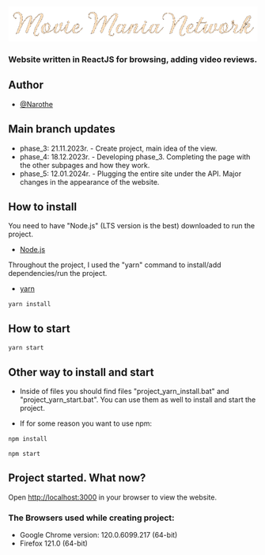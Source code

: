 ![Movie Mania Network](./src/components/assets/logos/full_logo.png)

### Website written in ReactJS for browsing, adding video reviews.

## Author

- [@Narothe](https://github.com/Narothe)

## Main branch updates

- phase_3: 21.11.2023r. - Create project, main idea of the view.
- phase_4: 18.12.2023r. - Developing phase_3. Completing the page with the other subpages and how they work.
- phase_5: 12.01.2024r. - Plugging the entire site under the API. Major changes in the appearance of the website.


## How to install

You need to have "Node.js" (LTS version is the best) downloaded to run the project.

 - [Node.js](https://nodejs.org/en)
 

Throughout the project, I used the "yarn" command to install/add dependencies/run the project. 

- [yarn](https://classic.yarnpkg.com/lang/en/docs/install/#windows-stable)

```
yarn install
```

## How to start

```
yarn start
```

## Other way to install and start

- Inside of files you should find files "project_yarn_install.bat" and "project_yarn_start.bat". You can use them as well to install and start the project.

- If for some reason you want to use npm:

```
npm install
```

```
npm start
```

## Project started. What now?

Open [http://localhost:3000]( http://localhost:3000) in your browser to view the website.

### The Browsers used while creating project: 
- Google Chrome version: 120.0.6099.217 (64-bit)
- Firefox 121.0 (64-bit)
